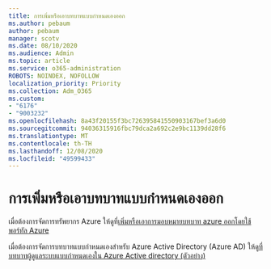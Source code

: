 ```yaml
---
title: การเพิ่มหรือเอาบทบาทแบบกำหนดเองออก
ms.author: pebaum
author: pebaum
manager: scotv
ms.date: 08/10/2020
ms.audience: Admin
ms.topic: article
ms.service: o365-administration
ROBOTS: NOINDEX, NOFOLLOW
localization_priority: Priority
ms.collection: Adm_O365
ms.custom:
- "6176"
- "9003232"
ms.openlocfilehash: 8a43f20155f3bc726395841550903167bef3a6d0
ms.sourcegitcommit: 94036315916fbc79dca2a692c2e9bc1139dd28f6
ms.translationtype: MT
ms.contentlocale: th-TH
ms.lasthandoff: 12/08/2020
ms.locfileid: "49599433"
---
```

# <a name="add-or-remove-a-custom-role"></a>การเพิ่มหรือเอาบทบาทแบบกำหนดเองออก

เมื่อต้องการจัดการทรัพยากร Azure ให้ดูที่[เพิ่มหรือเอาการมอบหมายบทบาท azure ออกโดยใช้พอร์ทัล Azure](https://docs.microsoft.com/azure/role-based-access-control/role-assignments-portal)

เมื่อต้องการจัดการบทบาทแบบกำหนดเองสำหรับ Azure Active Directory (Azure AD) ให้ดู[ที่บทบาทผู้ดูแลระบบแบบกำหนดเองใน Azure Active directory (ตัวอย่าง)](https://docs.microsoft.com/azure/active-directory/users-groups-roles/roles-custom-overview)
